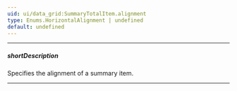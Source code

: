 ```yaml
---
uid: ui/data_grid:SummaryTotalItem.alignment
type: Enums.HorizontalAlignment | undefined
default: undefined
---
```

---
##### shortDescription
Specifies the alignment of a summary item.

---
<!--
The default alignment of a summary item depends on the [type of data](/api-reference/_hidden/GridBaseColumn/dataType.md '/Documentation/ApiReference/UI_Components/dxDataGrid/Configuration/columns/#dataType') that is held by the column that displays this item. The following table illustrates the dependency between the default alignment and the column data type.

&lt;table class="dx-table"&gt;
  &lt;tr&gt;
    &lt;th&gt;dataType&lt;/th&gt;
    &lt;th&gt;alignment&lt;/th&gt;
  &lt;/tr&gt;
  &lt;tr&gt;
    &lt;td&gt;&lt;i&gt;'number'&lt;/i&gt;&lt;/td&gt;
    &lt;td&gt;&lt;i&gt;'right'&lt;/i&gt;&lt;/td&gt;
  &lt;/tr&gt;
  &lt;tr&gt;
    &lt;td&gt;&lt;i&gt;'boolean'&lt;/i&gt;&lt;/td&gt;
    &lt;td&gt;&lt;i&gt;'center'&lt;/i&gt;&lt;/td&gt;
  &lt;/tr&gt;
  &lt;tr&gt;
    &lt;td&gt;&lt;i&gt;'string'&lt;/i&gt;&lt;/td&gt;
    &lt;td&gt;&lt;i&gt;'left'&lt;/i&gt;&lt;/td&gt;
  &lt;/tr&gt;
  &lt;tr&gt;
    &lt;td&gt;&lt;i&gt;'date'&lt;/i&gt;&lt;/td&gt;
    &lt;td&gt;&lt;i&gt;'left'&lt;/i&gt;&lt;/td&gt;
  &lt;/tr&gt;
  &lt;tr&gt;
    &lt;td&gt;&lt;i&gt;'datetime'&lt;/i&gt;&lt;/td&gt;
    &lt;td&gt;&lt;i&gt;'left'&lt;/i&gt;&lt;/td&gt;
  &lt;/tr&gt;
  &lt;tr&gt;
    &lt;td&gt;&lt;i&gt;'guid'&lt;/i&gt;&lt;/td&gt;
    &lt;td&gt;&lt;i&gt;'left'&lt;/i&gt;&lt;/td&gt;
  &lt;/tr&gt;
&lt;/table&gt;

#####See Also#####
- [Total Summary - Alignment and Location](/concepts/05%20UI%20Components/DataGrid/65%20Summaries/10%20Total%20Summary/10%20Alignment%20and%20Location.md '/Documentation/Guide/UI_Components/DataGrid/Summaries/Total_Summary/#Alignment_and_Location')
-->